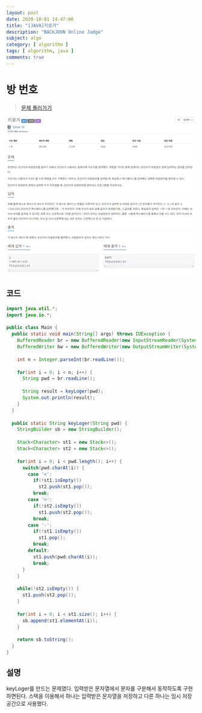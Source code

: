 ```yaml
---
layout: post
date: 2020-10-01 14:47:00
title: "[JAVA]키로거"
description: "BACKJOON Online Judge"
subject: algo
category: [ algorithm ]
tags: [ algorithm, java ]
comments: true
---
```


# 방 번호

> [문제 풀러가기](https://acmicpc.net/problem/5397)

![5397](/assets/img/algo/5397.png)

## 코드

```java
import java.util.*;
import java.io.*;

public class Main {
  public static void main(String[] args) throws IOException {
    BufferedReader br = new BufferedReader(new InputStreamReader(System.in));
    BufferedWriter bw = new BufferedWriter(new OutputStreamWriter(System.out));

    int n = Integer.parseInt(br.readLine());

    for(int i = 0; i < n; i++) {
      String pwd = br.readLine();

      String result = keyLoger(pwd);
      System.out.println(result);
    }
  }

  public static String keyLoger(String pwd) {
    StringBuilder sb = new StringBuilder();

    Stack<Character> st1 = new Stack<>();
    Stack<Character> st2 = new Stack<>();

    for(int i = 0; i < pwd.length(); i++) {
      switch(pwd.charAt(i)) {
        case '<':
          if(!st1.isEmpty())
            st2.push(st1.pop());
          break;
        case '>':
          if(!st2.isEmpty())
            st1.push(st2.pop());
          break;
        case '-':
          if(!st1.isEmpty())
            st1.pop();
          break;
        default:
          st1.push(pwd.charAt(i));
          break;
      }
    }

    while(!st2.isEmpty()) {
      st1.push(st2.pop());
    }

    for(int i = 0; i < st1.size(); i++) {
      sb.append(st1.elementAt(i));
    }

    return sb.toString();
  }
}
```

## 설명

keyLoger를 만드는 문제였다. 입력받은 문자열에서 문자를 구분해서 동작하도록 구현하면된다. 스택을 이용해서 하나는 입력받은 문자열을 저장하고 다른 하나는 임시 저장공간으로 사용했다.

